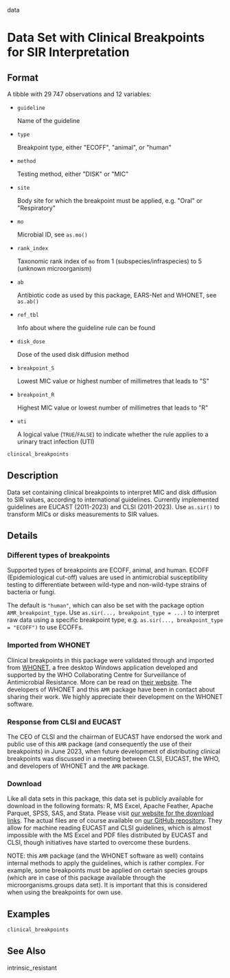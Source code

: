 data

# Data Set with Clinical Breakpoints for SIR Interpretation

## Format

A tibble with 29 747 observations and 12 variables:

 * `guideline`
   
   Name of the guideline
 * `type`
   
   Breakpoint type, either "ECOFF", "animal", or "human"
 * `method`
   
   Testing method, either "DISK" or "MIC"
 * `site`
   
   Body site for which the breakpoint must be applied, e.g. "Oral" or "Respiratory"
 * `mo`
   
   Microbial ID, see `as.mo()`
 * `rank_index`
   
   Taxonomic rank index of `mo` from 1 (subspecies/infraspecies) to 5 (unknown microorganism)
 * `ab`
   
   Antibiotic code as used by this package, EARS-Net and WHONET, see `as.ab()`
 * `ref_tbl`
   
   Info about where the guideline rule can be found
 * `disk_dose`
   
   Dose of the used disk diffusion method
 * `breakpoint_S`
   
   Lowest MIC value or highest number of millimetres that leads to "S"
 * `breakpoint_R`
   
   Highest MIC value or lowest number of millimetres that leads to "R"
 * `uti`
   
   A logical value (`TRUE`/`FALSE`) to indicate whether the rule applies to a urinary tract infection (UTI)

```r
clinical_breakpoints
```

## Description

Data set containing clinical breakpoints to interpret MIC and disk diffusion to SIR values, according to international guidelines. Currently implemented guidelines are EUCAST (2011-2023) and CLSI (2011-2023). Use `as.sir()` to transform MICs or disks measurements to SIR values.

## Details

### Different types of breakpoints

 Supported types of breakpoints are ECOFF, animal, and human. ECOFF (Epidemiological cut-off) values are used in antimicrobial susceptibility testing to differentiate between wild-type and non-wild-type strains of bacteria or fungi.

The default is `"human"`, which can also be set with the package option `AMR_breakpoint_type`. Use `as.sir(..., breakpoint_type = ...)` to interpret raw data using a specific breakpoint type, e.g. `as.sir(..., breakpoint_type = "ECOFF")` to use ECOFFs.

### Imported from WHONET

 Clinical breakpoints in this package were validated through and imported from [WHONET](https://whonet.org), a free desktop Windows application developed and supported by the WHO Collaborating Centre for Surveillance of Antimicrobial Resistance. More can be read on [their website](https://whonet.org). The developers of WHONET and this `AMR` package have been in contact about sharing their work. We highly appreciate their development on the WHONET software.

### Response from CLSI and EUCAST

 The CEO of CLSI and the chairman of EUCAST have endorsed the work and public use of this `AMR` package (and consequently the use of their breakpoints) in June 2023, when future development of distributing clinical breakpoints was discussed in a meeting between CLSI, EUCAST, the WHO, and developers of WHONET and the `AMR` package.

### Download

 Like all data sets in this package, this data set is publicly available for download in the following formats: R, MS Excel, Apache Feather, Apache Parquet, SPSS, SAS, and Stata. Please visit [our website for the download links](https://msberends.github.io/AMR/articles/datasets.html). The actual files are of course available on [our GitHub repository](https://github.com/msberends/AMR/tree/main/data-raw). They allow for machine reading EUCAST and CLSI guidelines, which is almost impossible with the MS Excel and PDF files distributed by EUCAST and CLSI, though initiatives have started to overcome these burdens.

NOTE: this `AMR` package (and the WHONET software as well) contains internal methods to apply the guidelines, which is rather complex. For example, some breakpoints must be applied on certain species groups (which are in case of this package available through the microorganisms.groups data set). It is important that this is considered when using the breakpoints for own use.

## Examples

```r
clinical_breakpoints
```

## See Also

intrinsic_resistant




